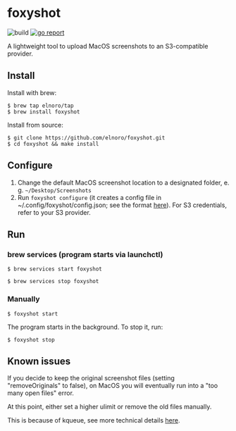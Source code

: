 # foxyshot

![build](https://github.com/elnoro/foxyshot/workflows/go/badge.svg) [![go report](https://goreportcard.com/badge/github.com/elnoro/foxyshot)](https://goreportcard.com/report/github.com/elnoro/foxyshot)

A lightweight tool to upload MacOS screenshots to an S3-compatible provider. 

## Install 
Install with brew:
```
$ brew tap elnoro/tap
$ brew install foxyshot
```

Install from source:

```
$ git clone https://github.com/elnoro/foxyshot.git
$ cd foxyshot && make install
```

## Configure

1. Change the default MacOS screenshot location to a designated folder, e. g. `~/Desktop/Screenshots`
2. Run `foxyshot configure` (it creates a config file in ~/.config/foxyshot/config.json; see the format [here](https://github.com/elnoro/foxyshot/blob/master/config/testdata/full.json)). For S3 credentials, refer to your S3 provider.

## Run

### brew services (program starts via launchctl)
```
$ brew services start foxyshot
```
```
$ brew services stop foxyshot
```


### Manually 
```
$ foxyshot start
```
The program starts in the background. To stop it, run:
```
$ foxyshot stop
```

## Known issues

If you decide to keep the original screenshot files (setting "removeOriginals" to false), on MacOS you will eventually run into a "too many open files" error.

At this point, either set a higher ulimit or remove the old files manually.

This is because of kqueue, see more technical details [here](https://github.com/fsnotify/fsnotify/issues/11#issuecomment-1279133120).